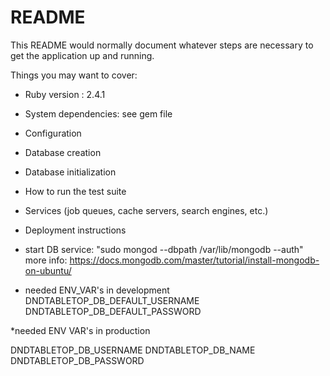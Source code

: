 # README

This README would normally document whatever steps are necessary to get the
application up and running.

Things you may want to cover:

* Ruby version : 2.4.1

* System dependencies: see gem file

* Configuration

* Database creation

* Database initialization

* How to run the test suite

* Services (job queues, cache servers, search engines, etc.)

* Deployment instructions

* start DB service: "sudo mongod --dbpath /var/lib/mongodb --auth"
more info: https://docs.mongodb.com/master/tutorial/install-mongodb-on-ubuntu/

* needed ENV_VAR's in development
DNDTABLETOP_DB_DEFAULT_USERNAME
DNDTABLETOP_DB_DEFAULT_PASSWORD

*needed ENV VAR's in production

DNDTABLETOP_DB_USERNAME
DNDTABLETOP_DB_NAME
DNDTABLETOP_DB_PASSWORD
